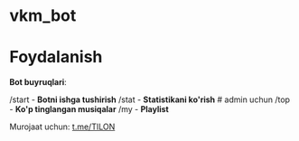 # vkm_bot

# Foydalanish
__Bot buyruqlari__:

/start - **Botni ishga tushirish**
/stat - **Statistikani ko'rish** # admin uchun
/top - **Ko'p tinglangan musiqalar**
/my - **Playlist**

Murojaat uchun: [t.me/TILON](t.me/TILON)
